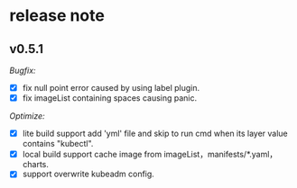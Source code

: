 # release note

## v0.5.1

*Bugfix:*

- [x] fix null point error caused by using label plugin.
- [x] fix imageList containing spaces causing panic.

*Optimize:*

- [x] lite build support add 'yml' file and skip to run cmd when its layer value contains "kubectl".
- [x] local build support cache image from imageList，manifests/*.yaml，charts.
- [x] support overwrite kubeadm config.
